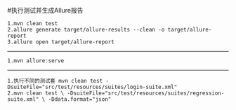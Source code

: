 
#执行测试并生成Allure报告

    1.mvn clean test
    2.allure generate target/allure-results --clean -o target/allure-report
    3.allure open target/allure-report
---------------------------------------
    1.mvn allure:serve
---------------------------------------
    1.执行不同的测试套 mvn clean test -DsuiteFile="src/test/resources/suites/login-suite.xml"
    2.mvn clean test \ -DsuiteFile="src/test/resources/suites/regression-suite.xml" \ -Ddata.format="json"



